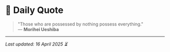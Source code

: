 # 📜 Daily Quote

> "Those who are possessed by nothing possess everything."  
> — **Morihei Ueshiba**

---

_Last updated: 16 April 2025 ⏳_
